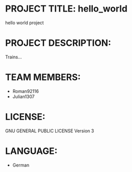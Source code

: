 # PROJECT TITLE: hello_world
hello world project

# PROJECT DESCRIPTION:
Trains...

# TEAM MEMBERS:
- Roman92116
- Julian1307

# LICENSE:
GNU GENERAL PUBLIC LICENSE Version 3

# LANGUAGE:
- German
